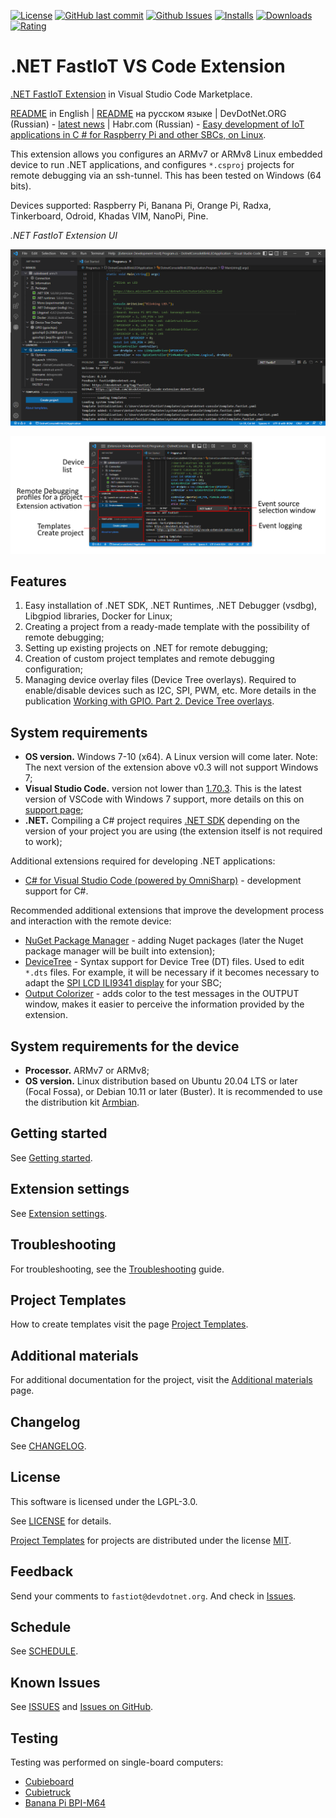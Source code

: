 [![License](https://img.shields.io/badge/License-LGPL3.0-blue.svg)](LICENSE) [![GitHub last commit](https://img.shields.io/github/last-commit/devdotnetorg/vscode-extension-dotnet-fastiot/dev)](https://github.com/devdotnetorg/vscode-extension-dotnet-fastiot/) [![Github Issues](https://img.shields.io/github/issues/devdotnetorg/vscode-extension-dotnet-fastiot.svg)](https://github.com/devdotnetorg/vscode-extension-dotnet-fastiot/issues) [![Installs](https://img.shields.io/visual-studio-marketplace/i/devdotnetorg.vscode-extension-dotnet-fastiot)](https://marketplace.visualstudio.com/items?itemName=devdotnetorg.vscode-extension-dotnet-fastiot) [![Downloads](https://img.shields.io/visual-studio-marketplace/d/devdotnetorg.vscode-extension-dotnet-fastiot)](https://marketplace.visualstudio.com/items?itemName=devdotnetorg.vscode-extension-dotnet-fastiot) [![Rating](https://img.shields.io/visual-studio-marketplace/stars/devdotnetorg.vscode-extension-dotnet-fastiot)](https://marketplace.visualstudio.com/items?itemName=devdotnetorg.vscode-extension-dotnet-fastiot)

# .NET FastIoT VS Code Extension

[.NET FastIoT Extension](https://marketplace.visualstudio.com/items?itemName=devdotnetorg.vscode-extension-dotnet-fastiot ".NET FastIoT Extension") in Visual Studio Code Marketplace.

[README](README.md "README") in English | [README](README_ru.md "README") на русском языке | DevDotNet.ORG (Russian) - [latest news](https://devdotnet.org/tag/fastiot/ "devdotnet.org/tag/fastiot") | Habr.com (Russian) - [Easy development of IoT applications in C # for Raspberry Pi and other SBCs, on Linux](https://habr.com/ru/company/timeweb/blog/597601/ "Easy development of IoT applications in C # for Raspberry Pi and other SBCs, on Linux").

This extension allows you configures an ARMv7 or ARMv8 Linux embedded device to run .NET applications, and configures `*.csproj` projects for remote debugging via an ssh-tunnel. This has been tested on Windows (64 bits).

Devices supported: Raspberry Pi, Banana Pi, Orange Pi, Radxa, Tinkerboard, Odroid, Khadas VIM, NanoPi, Pine.

*.NET FastIoT Extension UI*

![.NET FastIoT title](docs/vscode-dotnet-fastiot.png)

![.NET FastIoT interface](docs/vscode-dotnet-fastiot-interface.png)

## Features

1. Easy installation of .NET SDK, .NET Runtimes, .NET Debugger (vsdbg), Libgpiod libraries, Docker for Linux;
2. Creating a project from a ready-made template with the possibility of remote debugging;
3. Setting up existing projects on .NET for remote debugging;
4. Creation of custom project templates and remote debugging configuration;
5. Managing device overlay files (Device Tree overlays). Required to enable/disable devices such as I2C, SPI, PWM, etc. More details in the publication [Working with GPIO. Part 2. Device Tree overlays](https://devdotnet.org/post/rabota-s-gpio-na-primere-banana-pi-bpi-m64-chast-2-device-tree-overlays/ "Working with GPIO . Part 2. Device Tree overlays").

## System requirements

- **OS version.** Windows 7-10 (x64). A Linux version will come later. Note: The next version of the extension above v0.3 will not support Windows 7;
- **Visual Studio Code.** version not lower than [1.70.3](https://code.visualstudio.com/ "1.70.3"). This is the latest version of VSCode with Windows 7 support, more details on this on [support page](https://code.visualstudio.com/docs/supporting/faq#_can-i-run-vs-code-on-windows-7 "Can I run VS Code on Windows 7?");
- **.NET.** Compiling a C# project requires [.NET SDK](https://dotnet.microsoft.com/en-us/download/visual-studio-sdks ".NET SDK") depending on the version of your project you are using (the extension itself is not required to work);

Additional extensions required for developing .NET applications:

- [C# for Visual Studio Code (powered by OmniSharp)](https://marketplace.visualstudio.com/items?itemName=ms-dotnettools.csharp "C# for Visual Studio Code (powered by OmniSharp)") - development support for C#.

Recommended additional extensions that improve the development process and interaction with the remote device:

- [NuGet Package Manager](https://marketplace.visualstudio.com/items?itemName=jmrog.vscode-nuget-package-manager "NuGet Package Manager") - adding Nuget packages (later the Nuget package manager will be built into extension);
- [DeviceTree](https://marketplace.visualstudio.com/items?itemName=plorefice.devicetree "DeviceTree") - Syntax support for Device Tree (DT) files. Used to edit `*.dts` files. For example, it will be necessary if it becomes necessary to adapt the [SPI LCD ILI9341 display](https://devdotnet.org/post/rabota-s-gpio-v-linux-na-primere-banana-pi-bpi-m64-chast-4-device-tree-overlays-podkluchenie-displey-spi-lcd-ili9341/ "SPI LCD ILI9341 display") for your SBC;
- [Output Colorizer](https://marketplace.visualstudio.com/items?itemName=IBM.output-colorizer "Output Colorizer") - adds color to the test messages in the OUTPUT window, makes it easier to perceive the information provided by the extension.

## System requirements for the device

- **Processor.** ARMv7 or ARMv8;
- **OS version.** Linux distribution based on Ubuntu 20.04 LTS or later (Focal Fossa), or Debian 10.11 or later (Buster). It is recommended to use the distribution kit [Armbian](https://www.armbian.com/ "Armbian - Linux for ARM development boards").

## Getting started

See [Getting started](/docs/Getting-started.md "Getting started").

## Extension settings

See [Extension settings](/docs/Extension-settings.md "Extension settings").

## Troubleshooting

For troubleshooting, see the [Troubleshooting](docs/Troubleshooting.md "Troubleshooting") guide.

## Project Templates

How to create templates visit the page [Project Templates](docs/Project-templates.md "Project Templates").

## Additional materials

For additional documentation for the project, visit the [Additional materials](docs/Additional-materials.md "Additional materials") page.

## Changelog

See [CHANGELOG](CHANGELOG.md "CHANGELOG").

## License

This software is licensed under the LGPL-3.0.

See [LICENSE](LICENSE "LICENSE") for details.

[Project Templates](/templates/ "Project Templates") for projects are distributed under the license [MIT](LICENSE_MIT.md "MIT LICENSE").

## Feedback

Send your comments to `fastiot@devdotnet.org`. And check in [Issues](https://github.com/devdotnetorg/vscode-extension-dotnet-fastiot/issues "Issues").

## Schedule

See [SCHEDULE](SCHEDULE.md "SCHEDULE").

## Known Issues

See [ISSUES](ISSUES.md "ISSUES") and [Issues on GitHub](https://github.com/devdotnetorg/vscode-extension-dotnet-fastiot/issues "Issues on GitHub").

## Testing

Testing was performed on single-board computers:

- [Cubieboard](https://github.com/devdotnetorg/Cubieboard "Cubieboard")
- [Cubietruck](https://devdotnet.org/post/otladochnaya-plata-cubietruck/ "Cubietruck")
- [Banana Pi BPI-M64](https://devdotnet.org/post/otladochnaya-plata-banana-pi-bpi-m64/ "Banana Pi BPI-M64")

